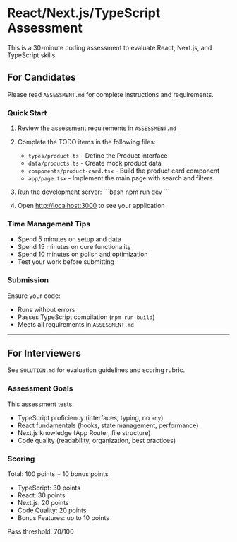 # React/Next.js/TypeScript Assessment

This is a 30-minute coding assessment to evaluate React, Next.js, and TypeScript skills.

## For Candidates

Please read `ASSESSMENT.md` for complete instructions and requirements.

### Quick Start

1. Review the assessment requirements in `ASSESSMENT.md`
2. Complete the TODO items in the following files:
   - `types/product.ts` - Define the Product interface
   - `data/products.ts` - Create mock product data
   - `components/product-card.tsx` - Build the product card component
   - `app/page.tsx` - Implement the main page with search and filters

3. Run the development server:
\`\`\`bash
npm run dev
\`\`\`

4. Open [http://localhost:3000](http://localhost:3000) to see your application

### Time Management Tips

- Spend 5 minutes on setup and data
- Spend 15 minutes on core functionality
- Spend 10 minutes on polish and optimization
- Test your work before submitting

### Submission

Ensure your code:
- Runs without errors
- Passes TypeScript compilation (`npm run build`)
- Meets all requirements in `ASSESSMENT.md`

---

## For Interviewers

See `SOLUTION.md` for evaluation guidelines and scoring rubric.

### Assessment Goals

This assessment tests:
- TypeScript proficiency (interfaces, typing, no `any`)
- React fundamentals (hooks, state management, performance)
- Next.js knowledge (App Router, file structure)
- Code quality (readability, organization, best practices)

### Scoring

Total: 100 points + 10 bonus points
- TypeScript: 30 points
- React: 30 points
- Next.js: 20 points
- Code Quality: 20 points
- Bonus Features: up to 10 points

Pass threshold: 70/100
